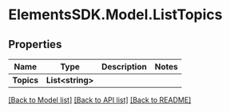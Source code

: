 # ElementsSDK.Model.ListTopics

## Properties

Name | Type | Description | Notes
------------ | ------------- | ------------- | -------------
**Topics** | **List&lt;string&gt;** |  | 

[[Back to Model list]](../#documentation-for-models) [[Back to API list]](../#documentation-for-api-endpoints) [[Back to README]](../)


